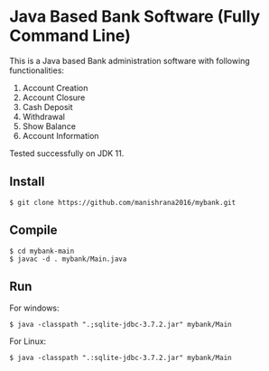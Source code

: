 # Java Based Bank Software (Fully Command Line)
This is a Java based Bank administration software with following functionalities:
1. Account Creation
2. Account Closure
3. Cash Deposit
4. Withdrawal
5. Show Balance
6. Account Information

Tested successfully on JDK 11.

## Install
```
$ git clone https://github.com/manishrana2016/mybank.git
```

## Compile
```
$ cd mybank-main
$ javac -d . mybank/Main.java
```

## Run
For windows:
```
$ java -classpath ".;sqlite-jdbc-3.7.2.jar" mybank/Main
```

For Linux:
```
$ java -classpath ".:sqlite-jdbc-3.7.2.jar" mybank/Main
```
